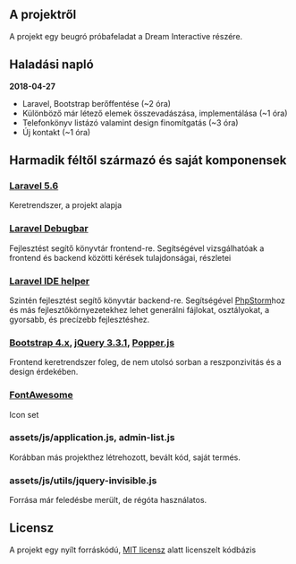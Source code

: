 ## A projektről

A projekt egy beugró próbafeladat a Dream Interactive részére.

## Haladási napló

**2018-04-27**
- Laravel, Bootstrap berőffentése (~2 óra)
- Különböző már létező elemek összevadászása, implementálása (~1 óra)
- Telefonkönyv listázó valamint design finomítgatás (~3 óra)
- Új kontakt (~1 óra)

## Harmadik féltől származó és saját komponensek

### [Laravel 5.6](https://laravel.com/)

Keretrendszer, a projekt alapja

### [Laravel Debugbar](https://github.com/barryvdh/laravel-debugbar)

Fejlesztést segítő könyvtár frontend-re. Segítségével vizsgálhatóak a frontend és backend közötti kérések tulajdonságai, részletei

### [Laravel IDE helper](https://github.com/barryvdh/laravel-ide-helper)

Szintén fejlesztést segítő könyvtár backend-re. Segítségével [PhpStorm](https://www.jetbrains.com/phpstorm/)hoz és más fejlesztőkörnyezetekhez lehet generálni fájlokat, osztályokat, a gyorsabb, és precízebb fejlesztéshez.

### [Bootstrap 4.x](https://getbootstrap.com/), [jQuery 3.3.1](https://jquery.com/download/), [Popper.js](https://popper.js.org/)

Frontend keretrendszer foleg, de nem utolsó sorban a reszponzivitás és a design érdekében.

### [FontAwesome](https://fontawesome.com/)

Icon set

### assets/js/application.js, admin-list.js

Korábban más projekthez létrehozott, bevált kód, saját termés.

### assets/js/utils/jquery-invisible.js

Forrása már feledésbe merült, de régóta használatos.

## Licensz

A projekt egy nyílt forráskódú, [MIT licensz](https://opensource.org/licenses/MIT) alatt licenszelt kódbázis
